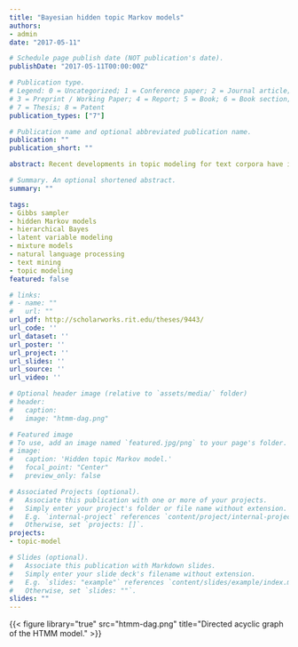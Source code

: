```yaml
---
title: "Bayesian hidden topic Markov models"
authors:
- admin
date: "2017-05-11"

# Schedule page publish date (NOT publication's date).
publishDate: "2017-05-11T00:00:00Z"

# Publication type.
# Legend: 0 = Uncategorized; 1 = Conference paper; 2 = Journal article;
# 3 = Preprint / Working Paper; 4 = Report; 5 = Book; 6 = Book section;
# 7 = Thesis; 8 = Patent
publication_types: ["7"]

# Publication name and optional abbreviated publication name.
publication: ""
publication_short: ""

abstract: Recent developments in topic modeling for text corpora have incorporated Markov models in the latent space to better learn contextual content. Known as the Hidden Topic Markov Model (HTMM), this natural extension of probabilistic mixture models relaxes the \"bag-of-words\" assumption of the foundational latent Dirichlet allocation topic model by allowing the discrete latent variables, or topics, to follow a special first-order Markov process. Parameter estimation is performed using an expectation-maximization (EM) algorithm with fixed dimensionality of the topic space (Gruber, Rosen-Zvi, and Weiss 2007). I fully derive the state space and EM algorithm for the HTMM. I then extend the Hidden Topic Markov Model (HTMM) into a fully Bayesian framework using a Gibbs sampler. The necessary full conditional distributions are derived and a Gibbs sampling algorithm proposed. I implement both the HTMM EM algorithm (Gruber, Rosen-Zvi, and Weiss 2007) and the HTMM Gibbs sampling algorithm in the R and C++ programming languages. The performance of both inferential algorithms is evaluated on twelve simulated data sets and on a collection of proceedings from the Conference on Neural Information Processing Systems (NIPS). The results suggest that the Gibbs sampling algorithm provides better recovery of the topic space than a combination of the EM and Viterbi algorithms. Parameter estimation is comparable using point estimates with both algorithms. The convergence of the Gibbs sampler is studied and is reliable for reasonably large data sets. Evaluation of both algorithms on the NIPS corpus suggests that the HTMM is better able to handle polysemy than LDA and provides coherent and contiguous topics. Predictive accuracy measured by perplexity is better on training and test documents using the HTMM than using LDA on the NIPS corpus. Introducing Markovian dynamics in topical space provides better topical segmentation of a corpus and increased predictive accuracy for unseen documents.

# Summary. An optional shortened abstract.
summary: ""

tags: 
- Gibbs sampler
- hidden Markov models
- hierarchical Bayes
- latent variable modeling
- mixture models
- natural language processing
- text mining
- topic modeling
featured: false

# links:
# - name: ""
#   url: ""
url_pdf: http://scholarworks.rit.edu/theses/9443/
url_code: ''
url_dataset: ''
url_poster: ''
url_project: ''
url_slides: ''
url_source: ''
url_video: ''

# Optional header image (relative to `assets/media/` folder)
# header:
#   caption:
#   image: "htmm-dag.png"

# Featured image
# To use, add an image named `featured.jpg/png` to your page's folder. 
# image:
#   caption: 'Hidden topic Markov model.'
#   focal_point: "Center"
#   preview_only: false

# Associated Projects (optional).
#   Associate this publication with one or more of your projects.
#   Simply enter your project's folder or file name without extension.
#   E.g. `internal-project` references `content/project/internal-project/index.md`.
#   Otherwise, set `projects: []`.
projects:
- topic-model

# Slides (optional).
#   Associate this publication with Markdown slides.
#   Simply enter your slide deck's filename without extension.
#   E.g. `slides: "example"` references `content/slides/example/index.md`.
#   Otherwise, set `slides: ""`.
slides: ""
---
```


{{< figure library="true" src="htmm-dag.png" title="Directed acyclic graph of the HTMM model." >}}
